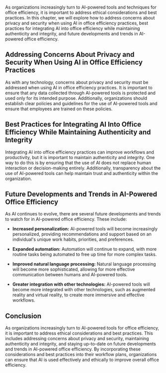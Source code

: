
As organizations increasingly turn to AI-powered tools and techniques for office efficiency, it is important to address ethical considerations and best practices. In this chapter, we will explore how to address concerns about privacy and security when using AI in office efficiency practices, best practices for integrating AI into office efficiency while maintaining authenticity and integrity, and future developments and trends in AI-powered office efficiency.

Addressing Concerns About Privacy and Security When Using AI in Office Efficiency Practices
-------------------------------------------------------------------------------------------

As with any technology, concerns about privacy and security must be addressed when using AI in office efficiency practices. It is important to ensure that any data collected through AI-powered tools is protected and used only for its intended purpose. Additionally, organizations should establish clear policies and guidelines for the use of AI-powered tools and ensure that employees are trained on these policies.

Best Practices for Integrating AI Into Office Efficiency While Maintaining Authenticity and Integrity
-----------------------------------------------------------------------------------------------------

Integrating AI into office efficiency practices can improve workflows and productivity, but it is important to maintain authenticity and integrity. One way to do this is by ensuring that the use of AI does not replace human interaction or decision-making entirely. Additionally, transparency about the use of AI-powered tools can help maintain trust and authenticity within the organization.

Future Developments and Trends in AI-Powered Office Efficiency
--------------------------------------------------------------

As AI continues to evolve, there are several future developments and trends to watch for in AI-powered office efficiency. These include:

* **Increased personalization:** AI-powered tools will become increasingly personalized, providing recommendations and support based on an individual's unique work habits, priorities, and preferences.

* **Expanded automation:** Automation will continue to expand, with more routine tasks being automated to free up time for more complex tasks.

* **Improved natural language processing:** Natural language processing will become more sophisticated, allowing for more effective communication between humans and AI-powered tools.

* **Greater integration with other technologies:** AI-powered tools will become more integrated with other technologies, such as augmented reality and virtual reality, to create more immersive and effective workflows.

Conclusion
----------

As organizations increasingly turn to AI-powered tools for office efficiency, it is important to address ethical considerations and best practices. This includes addressing concerns about privacy and security, maintaining authenticity and integrity, and staying up-to-date on future developments and trends in AI-powered office efficiency. By incorporating these considerations and best practices into their workflow plans, organizations can ensure that AI is used effectively and ethically to improve overall office efficiency.
